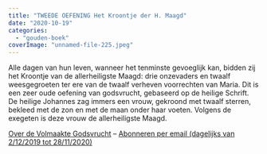 ```yaml
---
title: "TWEEDE OEFENING Het Kroontje der H. Maagd"
date: "2020-10-19"
categories: 
  - "gouden-boek"
coverImage: "unnamed-file-225.jpeg"
---
```


Alle dagen van hun leven, wanneer het tenminste gevoeglijk kan, bidden zij het Kroontje van de allerheiligste Maagd: drie onzevaders en twaalf weesgegroeten ter ere van de twaalf verheven voorrechten van Maria. Dit is een zeer oude oefening van godsvrucht, gebaseerd op de heilige Schrift. De heilige Johannes zag immers een vrouw, gekroond met twaalf sterren, bekleed met de zon en met de maan onder haar voeten. Volgens de exegeten is deze vrouw de allerheiligste Maagd.

[Over de Volmaakte Godsvrucht](/blog/een-jaar-lang-volmaakte-godsvrucht/) – [Abonneren per email (dagelijks van 2/12/2019 tot 28/11/2020)](http://eepurl.com/9RKvX)
